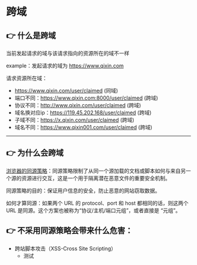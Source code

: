 # 跨域

## 👉 什么是跨域

当前发起请求的域与该请求指向的资源所在的域不一样

example：发起请求的域为 https://www.qixin.com

请求资源所在域：
- https://www.qixin.com/user/claimed (同域)
- 端口不同：https://www.qixin.com:8000/user/claimed (跨域)
- 协议不同：http://www.qixin.com/user/claimed (跨域)
- 域名换对应ip：https://119.45.202.168/user/claimed (跨域)
- 子域不同：https://x.qixin.com/user/claimed (跨域)
- 域名不同：https://www.qixin001.com/user/claimed (跨域)

---

## 👉 为什么会跨域

[浏览器的同源策略](https://developer.mozilla.org/zh-CN/docs/Web/Security/Same-origin_policy)：同源策略限制了从同一个源加载的文档或脚本如何与来自另一个源的资源进行交互，这是一个用于隔离潜在恶意文件的重要安全机制。

同源策略的目的：保证用户信息的安全，防止恶意的网站窃取数据。

如何才算同源：如果两个 URL 的 protocol、port 和 host 都相同的话，则这两个 URL 是同源。这个方案也被称为“协议/主机/端口元组”，或者直接是 “元组”。

## 👉 不采用同源策略会带来什么危害：

* 跨站脚本攻击（XSS-Cross Site Scripting）
  - 测试
